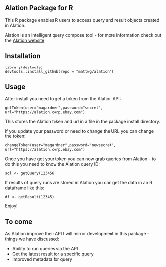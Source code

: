 ## Alation Package for R

This R package enables R users to access query and result objects created in Alation.

Alation is an intelligent query compose tool - for more information check out the [Alation website](http://alation.com)

## Installation

```{r}
library(devtools)
devtools::install_github(repo = "mattwg/alation")
```

## Usage

After install you need to get a token from the Alation API:

```{r}
getToken(user="magardner",password="secret", url="https://alation.corp.ebay.com")
```

This stores the Alation token and url in a file in the package install directory.

If you update your password or need to change the URL you can change the token:

```{r}
changeToken(user="magardner",password="newsecret", url="https://alation.corp.ebay.com")
```

Once you have got your token you can now grab queries from Alation - to do this you need to know the Alation query ID:

```{r}
sql <- getQuery(123456)
```

If results of query runs are stored in Alation you can get the data in an R dataframe like this:
```{r}
df <- getResult(12345)
```

Enjoy!

## To come

As Alation improve their API I will mirror development in this package - things we have discussed:

* Ability to run queries via the API 
* Get the latest result for a specific query
* Improved metadata for query 

